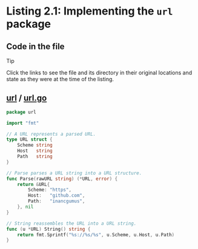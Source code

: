 # Listing 2.1: Implementing the `url` package

## Code in the file

> [!TIP]
> Click the links to see the file and its directory in their original locations and state as they were at the time of the listing.

## [url](https://github.com/inancgumus/gobyexample/blob/1cedc61d8fbdc46ea14e67db385eb0cc31e43f3d/url) / [url.go](https://github.com/inancgumus/gobyexample/blob/1cedc61d8fbdc46ea14e67db385eb0cc31e43f3d/url/url.go)

```go
package url

import "fmt"

// A URL represents a parsed URL.
type URL struct {
	Scheme string
	Host   string
	Path   string
}

// Parse parses a URL string into a URL structure.
func Parse(rawURL string) (*URL, error) {
	return &URL{
		Scheme: "https",
		Host:   "github.com",
		Path:   "inancgumus",
	}, nil
}

// String reassembles the URL into a URL string.
func (u *URL) String() string {
	return fmt.Sprintf("%s://%s/%s", u.Scheme, u.Host, u.Path)
}
```

